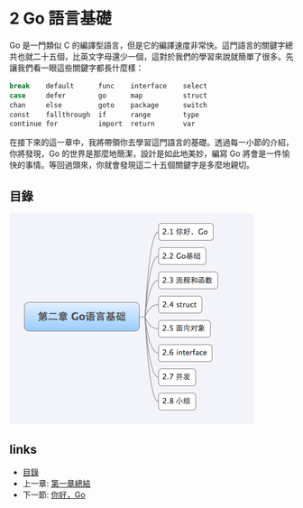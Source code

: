 # 2 Go 語言基礎

Go 是一門類似 C 的編譯型語言，但是它的編譯速度非常快。這門語言的關鍵字總共也就二十五個，比英文字母還少一個，這對於我們的學習來說就簡單了很多。先讓我們看一眼這些關鍵字都長什麼樣：

```sh
break    default      func    interface    select
case     defer        go      map          struct
chan     else         goto    package      switch
const    fallthrough  if      range        type
continue for          import  return       var
```

在接下來的這一章中，我將帶領你去學習這門語言的基礎。透過每一小節的介紹，你將發現，Go 的世界是那麼地簡潔，設計是如此地美妙，編寫 Go 將會是一件愉快的事情。等回過頭來，你就會發現這二十五個關鍵字是多麼地親切。

## 目錄

![](images/navi2.png)

## links

* [目錄](preface.md)
* 上一章: [第一章總結](01.5.md)
* 下一節: [你好，Go](02.1.md)
